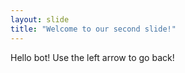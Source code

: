 ```yaml
---
layout: slide
title: "Welcome to our second slide!"
---
```

Hello bot!
Use the left arrow to go back!
